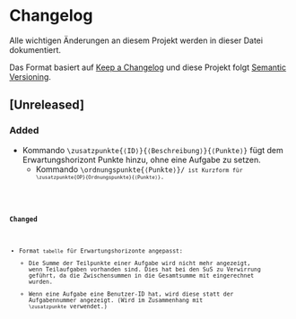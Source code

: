 # Changelog
Alle wichtigen Änderungen an diesem Projekt werden in dieser Datei dokumentiert.

Das Format basiert auf [Keep a Changelog](https://keepachangelog.com/de/1.0.0/)
und diese Projekt folgt [Semantic Versioning](https://semver.org/spec/v2.0.0.html).

## [Unreleased]
### Added
- Kommando <code>\zusatzpunkte{&lang;ID&rang;}{&lang;Beschreibung&rang;}{&lang;Punkte&rang;}</code> fügt dem Erwartungshorizont Punkte hinzu, ohne eine Aufgabe zu setzen.
	- Kommando <code>\ordnungspunkte{&lang;Punkte&rang;}/<code> ist Kurzform für <code>\zusatzpunkte{OP}{Ordnungspunkte}{&lang;Punkte&rang;}</code>.

### Changed
- Format `tabelle` für Erwartungshorizonte angepasst:
	- Die Summe der Teilpunkte einer Aufgabe wird nicht mehr angezeigt, wenn Teilaufgaben vorhanden sind. Dies hat bei den SuS zu Verwirrung geführt, da die Zwischensummen in die Gesamtsumme mit eingerechnet wurden.
	- Wenn eine Aufgabe eine Benutzer-ID hat, wird diese statt der Aufgabennummer angezeigt. (Wird im Zusammenhang mit <code>\zusatzpunkte</code> verwendet.)
